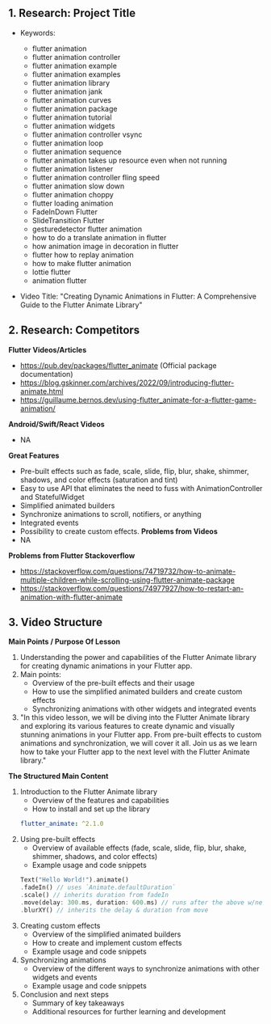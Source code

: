 ## 1. Research: Project Title 

- Keywords: 
  - flutter animation
  - flutter animation controller
  - flutter animation example
  - flutter animation examples
  - flutter animation library
  - flutter animation jank
  - flutter animation curves
  - flutter animation package
  - flutter animation tutorial
  - flutter animation widgets
  - flutter animation controller vsync
  - flutter animation loop
  - flutter animation sequence
  - flutter animation takes up resource even when not running
  - flutter animation listener
  - flutter animation controller fling speed
  - flutter animation slow down
  - flutter animation choppy
  - flutter loading animation	
  - FadeInDown Flutter
  - SlideTransition Flutter
  - gesturedetector flutter animation
  - how to do a translate animation in flutter
  - how animation image in decoration in flutter
  - flutter how to replay animation
  - how to make flutter animation
  - lottie flutter	
  - animation flutter	
  
- Video Title:  "Creating Dynamic Animations in Flutter: A Comprehensive Guide to the Flutter Animate Library"


## 2. Research: Competitors

**Flutter Videos/Articles**

- https://pub.dev/packages/flutter_animate (Official package documentation)
- https://blog.gskinner.com/archives/2022/09/introducing-flutter-animate.html
- https://guillaume.bernos.dev/using-flutter_animate-for-a-flutter-game-animation/


**Android/Swift/React Videos**

- NA

**Great Features** 
- Pre-built effects such as fade, scale, slide, flip, blur, shake, shimmer, shadows, and color effects (saturation and tint)
- Easy to use API that eliminates the need to fuss with AnimationController and StatefulWidget
- Simplified animated builders
- Synchronize animations to scroll, notifiers, or anything
- Integrated events
- Possibility to create custom effects.
**Problems from Videos** 
- NA

**Problems from Flutter Stackoverflow**

- https://stackoverflow.com/questions/74719732/how-to-animate-multiple-children-while-scrolling-using-flutter-animate-package
- https://stackoverflow.com/questions/74977927/how-to-restart-an-animation-with-flutter-animate

## 3. Video Structure

**Main Points / Purpose Of Lesson**

1. Understanding the power and capabilities of the Flutter Animate library for creating dynamic animations in your Flutter app.
2. Main points:
    - Overview of the pre-built effects and their usage
    - How to use the simplified animated builders and create custom effects
    - Synchronizing animations with other widgets and integrated events
3. "In this video lesson, we will be diving into the Flutter Animate library and exploring its various features to create dynamic and visually stunning animations in your Flutter app. From pre-built effects to custom animations and synchronization, we will cover it all. Join us as we learn how to take your Flutter app to the next level with the Flutter Animate library."

**The Structured Main Content**
1. Introduction to the Flutter Animate library
    - Overview of the features and capabilities
    - How to install and set up the library
    ```yaml
    flutter_animate: ^2.1.0
    ```
2. Using pre-built effects
    - Overview of available effects (fade, scale, slide, flip, blur, shake, shimmer, shadows, and color effects)
    - Example usage and code snippets    
    ```dart
    Text("Hello World!").animate()
    .fadeIn() // uses `Animate.defaultDuration`
    .scale() // inherits duration from fadeIn
    .move(delay: 300.ms, duration: 600.ms) // runs after the above w/new duration
    .blurXY() // inherits the delay & duration from move
    ```
3. Creating custom effects
    - Overview of the simplified animated builders
    - How to create and implement custom effects
    - Example usage and code snippets
4. Synchronizing animations
    - Overview of the different ways to synchronize animations with other widgets and events
    - Example usage and code snippets
5. Conclusion and next steps
    - Summary of key takeaways
    - Additional resources for further learning and development
    

